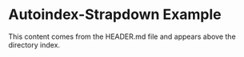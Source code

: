 # Autoindex-Strapdown Example

This content comes from the HEADER.md file and appears above the directory index.
